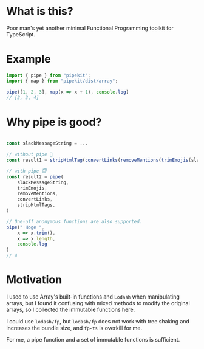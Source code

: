 # What is this?

Poor man's yet another minimal Functional Programming toolkit for TypeScript.

# Example

```typescript
import { pipe } from "pipekit";
import { map } from "pipekit/dist/array";

pipe([1, 2, 3], map(x => x + 1), console.log)
// [2, 3, 4]
```

# Why pipe is good?

```typescript

const slackMessageString = ...

// without pipe 🤯
const result1 = stripHtmlTag(convertLinks(removeMentions(trimEmojis(slackMessageString))))

// with pipe 😇
const result2 = pipe(
    slackMessageString,
    trimEmojis,
    removeMentions,
    convertLinks,
    stripHtmlTags,
)

// One-off anonymous functions are also supported.
pipe(" Hoge ",
    x => x.trim(),
    x => x.length,
    console.log
)
// 4

```

# Motivation

I used to use Array's built-in functions and `Lodash` when manipulating arrays, but I found it confusing with mixed methods to modify the original arrays, so I collected the immutable functions here.

I could use `lodash/fp`, but `lodash/fp` does not work with tree shaking and increases the bundle size, and `fp-ts` is overkill for me.

For me, a pipe function and a set of immutable functions is sufficient.